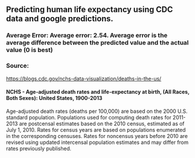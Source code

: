 <h2> Predicting human life expectancy using CDC data and google predictions. </h2>

<h3> Average Error: Average error:
2.54. Average error is the average difference between the predicted value and the actual value (0 is best)</h3>

<h3> Source: </h3>

https://blogs.cdc.gov/nchs-data-visualization/deaths-in-the-us/

<h4> NCHS - Age-adjusted death rates and life-expectancy at birth, (All Races, Both Sexes): United States, 1900-2013 </h4>

Age-adjusted death rates (deaths per 100,000) are based on the 2000 U.S. standard population. Populations used for computing death rates for 2011-2013 are postcensal estimates based on the 2010 census, estimated as of July 1, 2010. Rates for census years are based on populations enumerated in the corresponding censuses. Rates for noncensus years before 2010 are revised using updated intercensal population estimates and may differ from rates previously published.
